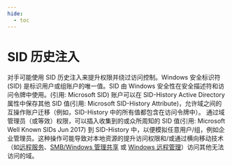 ```yaml
---
hide:
  - toc
---
```


# SID 历史注入

对手可能使用 SID 历史注入来提升权限并绕过访问控制。Windows 安全标识符 (SID) 是标识用户或组账户的唯一值。SID 由 Windows 安全性在安全描述符和访问令牌中使用。(引用: Microsoft SID) 账户可以在 SID-History Active Directory 属性中保存其他 SID 值(引用: Microsoft SID-History Attribute)，允许域之间的互操作账户迁移（例如，SID-History 中的所有值都包含在访问令牌中）。  通过域管理员（或等效）权限，可以插入收集到的或众所周知的 SID 值(引用: Microsoft Well Known SIDs Jun 2017) 到 SID-History 中，以便模拟任意用户/组，例如企业管理员。这种操作可能导致对本地资源的提升访问权限和/或通过横向移动技术（如[远程服务](https://attack.mitre.org/techniques/T1021)、[SMB/Windows 管理共享](https://attack.mitre.org/techniques/T1021/002) 或 [Windows 远程管理](https://attack.mitre.org/techniques/T1021/006)）访问其他无法访问的域。
